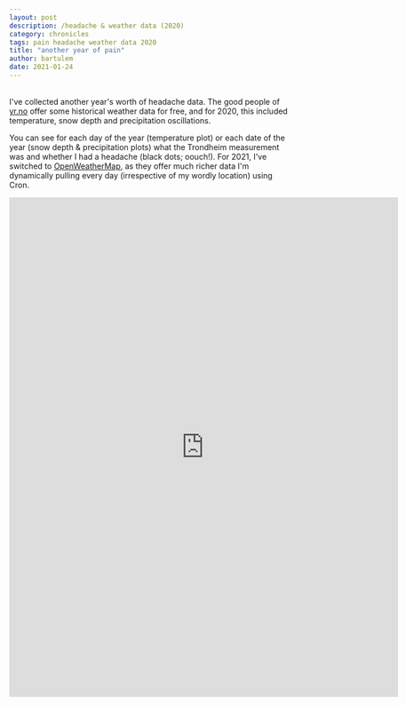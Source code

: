 ```yaml
---
layout: post
description: /headache & weather data (2020)
category: chronicles
tags: pain headache weather data 2020
title: "another year of pain"
author: bartulem
date: 2021-01-24
---
```

<br/>
I've collected another year's worth of headache data. The good people of <a href="https://www.yr.no/" target="_blank">yr.no</a> offer some historical weather data for free, and for 2020, this included temperature, snow depth and precipitation oscillations.

You can see for each day of the year (temperature plot) or each date of the year (snow depth & precipitation plots) what the Trondheim measurement was and whether I had a headache (black dots; oouch!). For 2021, I've switched to <a href="https://openweathermap.org/" target="_blank">OpenWeatherMap</a>, as they offer much richer data I'm dynamically pulling every day (irrespective of my wordly location) using Cron.

<p class="text-center">
  <iframe src="https://chart-studio.plot.ly/~bartulm/276" width="700" height="900" align="left" frameborder="0" scrolling="no"></iframe>
</p>
